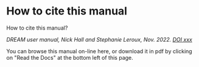 # How to cite this manual

How to cite this manual?

*DREAM user manual, Nick Hall and Stephanie Leroux, Nov. 2022. [DOI xxx](www.doi.org)*

You can browse this manual on-line here, or download it in pdf by clicking on "Read the Docs" at the bottom left of this page.

